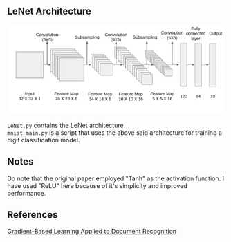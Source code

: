 ## LeNet Architecture

![](LeNet-Architecture-1.png)

`LeNet.py` contains the LeNet architecture.  
`mnist_main.py` is a script that uses the above said architecture for training a digit classification model.

## Notes

Do note that the original paper employed "Tanh" as the activation function. I have used "ReLU" here because of it's simplicity and improved performance.

## References

 [Gradient-Based Learning Applied to Document Recognition](http://yann.lecun.com/exdb/publis/pdf/lecun-01a.pdf)

